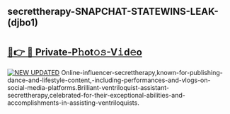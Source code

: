 ## secrettherapy-SNAPCHAT-STATEWINS-LEAK-(djbo1)


# <h2><a href="https://mediaupload.pro?-20M">🔗👉 🔴 Private-P𝚑ot𝚘𝚜-V𝚒d𝚎o</a></h2>

[![NEW UPDATED](https://i.imgur.com/0qMVB7G.gif)](https://mediaupload.pro?-20M)
Online-influencer-secrettherapy,known-for-publishing-dance-and-lifestyle-content,-including-performances-and-vlogs-on-social-media-platforms.Brilliant-ventriloquist-assistant-secrettherapy,celebrated-for-their-exceptional-abilities-and-accomplishments-in-assisting-ventriloquists.  